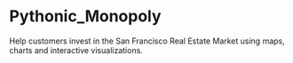 # Pythonic_Monopoly
Help customers invest in the San Francisco Real Estate Market using maps, charts and interactive visualizations.
